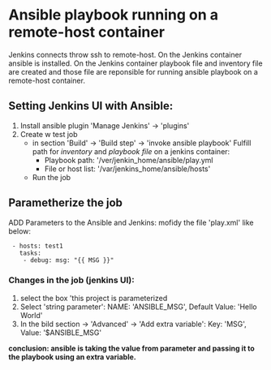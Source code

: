 # Ansible playbook running on a remote-host container

Jenkins connects throw ssh to remote-host. On the Jenkins container ansible is installed. On the Jenkins container playbook file and inventory file are created and those file are reponsible for running ansible playbook on a remote-host container.

## Setting Jenkins UI with Ansible:
1. Install ansible plugin
   'Manage Jenkins' -> 'plugins'
2. Create w test job
   - in section 'Build' -> 'Build step' -> 'invoke ansible playbook'
     Fulfill path for _inventory_ and _playbook file_ on a jenkins container:
     - Playbook path: '/ver/jenkin_home/ansible/play.yml
     - File or host list: '/var/jenkins_home/ansible/hosts'
   - Run the job

## Parametherize the job
ADD Parameters to the Ansible and Jenkins:
mofidy the file 'play.xml' like below:
```
 - hosts: test1
   tasks:
    - debug: msg: "{{ MSG }}"
```
### Changes in the job (jenkins UI):
1. select the box 'this project is parameterized
2. Select 'string parameter': NAME: 'ANSIBLE_MSG', Default Value: 'Hello World'
3. In the bild section -> 'Advanced' -> 'Add extra variable': Key: 'MSG', Value: '$ANSIBLE_MSG'

**conclusion: ansible is taking the value from parameter and passing it to the playbook using an extra variable.**

